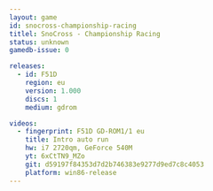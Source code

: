```yaml
---
layout: game
id: snocross-championship-racing
titlel: SnoCross - Championship Racing
status: unknown
gamedb-issue: 0

releases:
  - id: F51D
    region: eu
    version: 1.000
    discs: 1
    medium: gdrom

videos:
  - fingerprint: F51D GD-ROM1/1 eu
    title: Intro auto run
    hw: i7 2720qm, GeForce 540M
    yt: 6xCtTN9_MZo
    git: d59197f84353d7d2b746383e9277d9ed7c8c4053
    platform: win86-release
---
```


